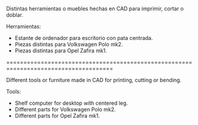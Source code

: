 Distintas herramientas o muebles hechas en CAD para imprimir, cortar o doblar.

Herramientas:
* Estante de ordenador para escritorio con pata centrada.
* Piezas distintas para Volkswagen Polo mk2.
* Piezas distintas para Opel Zafira mk1.

=====================================================================================

Different tools or furniture made in CAD for printing, cutting or bending.

Tools:
* Shelf computer for desktop with centered leg.
* Different parts for Volkswagen Polo mk2.
* Different parts for Opel Zafira mk1.
